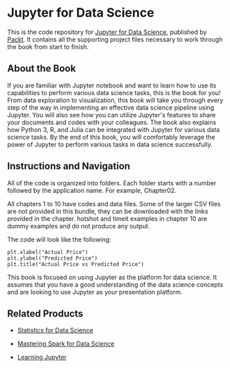 # Jupyter for Data Science
This is the code repository for [Jupyter for Data Science](https://www.packtpub.com/big-data-and-business-intelligence/jupyter-data-science?utm_source=github&utm_medium=repository&utm_campaign=9781785880070), published by [Packt](https://www.packtpub.com/?utm_source=github). It contains all the supporting project files necessary to work through the book from start to finish.
## About the Book
If you are familiar with Jupyter notebook and want to learn how to use its capabilities to perform various data science tasks, this is the book for you! From data exploration to visualization, this book will take you through every step of the way in implementing an effective data science pipeline using Jupyter. You will also see how you can utilize Jupyter's features to share your documents and codes with your colleagues. The book also explains how Python 3, R, and Julia can be integrated with Jupyter for various data science tasks.
By the end of this book, you will comfortably leverage the power of Jupyter to perform various tasks in data science successfully.
## Instructions and Navigation
All of the code is organized into folders. Each folder starts with a number followed by the application name. For example, Chapter02.

All chapters 1 to 10 have codes and data files.
Some of the larger CSV files are not provided in this bundle, they can be downloaded with the links provided in the chapter.
hotshot and timeit examples in chapter 10 are dummy examples and do not produce any output.

The code will look like the following:
```
plt.xlabel("Actual Price")
plt.ylabel("Predicted Price")
plt.title("Actual Price vs Predicted Price")
```

This book is focused on using Jupyter as the platform for data science. It assumes that you have a good understanding of the data science concepts and are looking to use Jupyter as your presentation platform.

## Related Products
* [Statistics for Data Science](https://www.packtpub.com/big-data-and-business-intelligence/statistics-data-science?utm_source=github&utm_medium=repository&utm_campaign=9781788290678)

* [Mastering Spark for Data Science](https://www.packtpub.com/big-data-and-business-intelligence/mastering-spark-data-science?utm_source=github&utm_medium=repository&utm_campaign=9781785882142)

* [Learning Jupyter](https://www.packtpub.com/big-data-and-business-intelligence/learning-jupyter?utm_source=github&utm_medium=repository&utm_campaign=9781785884870)
